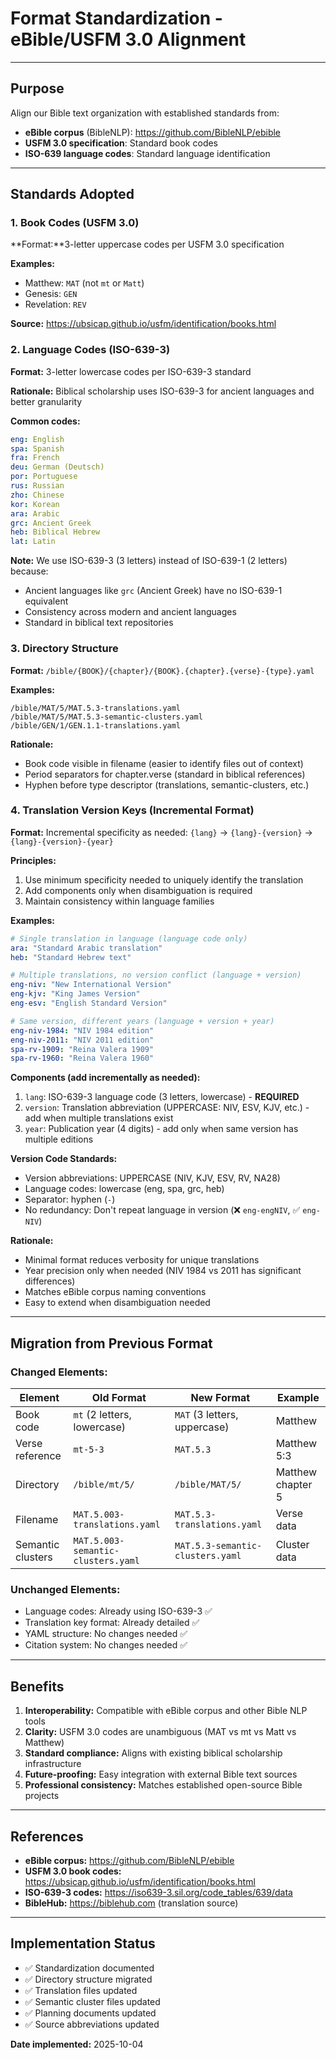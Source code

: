 # Format Standardization - eBible/USFM 3.0 Alignment

---

## Purpose

Align our Bible text organization with established standards from:
- **eBible corpus** (BibleNLP): https://github.com/BibleNLP/ebible
- **USFM 3.0 specification**: Standard book codes
- **ISO-639 language codes**: Standard language identification

---

## Standards Adopted

### 1. Book Codes (USFM 3.0)

**Format:**3-letter uppercase codes per USFM 3.0 specification

**Examples:**
- Matthew: `MAT` (not `mt` or `Matt`)
- Genesis: `GEN`
- Revelation: `REV`

**Source:** https://ubsicap.github.io/usfm/identification/books.html

### 2. Language Codes (ISO-639-3)

**Format:** 3-letter lowercase codes per ISO-639-3 standard

**Rationale:** Biblical scholarship uses ISO-639-3 for ancient languages and better granularity

**Common codes:**
```yaml
eng: English
spa: Spanish
fra: French
deu: German (Deutsch)
por: Portuguese
rus: Russian
zho: Chinese
kor: Korean
ara: Arabic
grc: Ancient Greek
heb: Biblical Hebrew
lat: Latin
```

**Note:** We use ISO-639-3 (3 letters) instead of ISO-639-1 (2 letters) because:
- Ancient languages like `grc` (Ancient Greek) have no ISO-639-1 equivalent
- Consistency across modern and ancient languages
- Standard in biblical text repositories

### 3. Directory Structure

**Format:** `/bible/{BOOK}/{chapter}/{BOOK}.{chapter}.{verse}-{type}.yaml`

**Examples:**
```
/bible/MAT/5/MAT.5.3-translations.yaml
/bible/MAT/5/MAT.5.3-semantic-clusters.yaml
/bible/GEN/1/GEN.1.1-translations.yaml
```

**Rationale:**
- Book code visible in filename (easier to identify files out of context)
- Period separators for chapter.verse (standard in biblical references)
- Hyphen before type descriptor (translations, semantic-clusters, etc.)

### 4. Translation Version Keys (Incremental Format)

**Format:** Incremental specificity as needed: `{lang}` → `{lang}-{version}` → `{lang}-{version}-{year}`

**Principles:**
1. Use minimum specificity needed to uniquely identify the translation
2. Add components only when disambiguation is required
3. Maintain consistency within language families

**Examples:**
```yaml
# Single translation in language (language code only)
ara: "Standard Arabic translation"
heb: "Standard Hebrew text"

# Multiple translations, no version conflict (language + version)
eng-niv: "New International Version"
eng-kjv: "King James Version"
eng-esv: "English Standard Version"

# Same version, different years (language + version + year)
eng-niv-1984: "NIV 1984 edition"
eng-niv-2011: "NIV 2011 edition"
spa-rv-1909: "Reina Valera 1909"
spa-rv-1960: "Reina Valera 1960"
```

**Components (add incrementally as needed):**
1. `lang`: ISO-639-3 language code (3 letters, lowercase) - **REQUIRED**
2. `version`: Translation abbreviation (UPPERCASE: NIV, ESV, KJV, etc.) - add when multiple translations exist
3. `year`: Publication year (4 digits) - add only when same version has multiple editions

**Version Code Standards:**
- Version abbreviations: UPPERCASE (NIV, KJV, ESV, RV, NA28)
- Language codes: lowercase (eng, spa, grc, heb)
- Separator: hyphen (`-`)
- No redundancy: Don't repeat language in version (❌ `eng-engNIV`, ✅ `eng-NIV`)

**Rationale:**
- Minimal format reduces verbosity for unique translations
- Year precision only when needed (NIV 1984 vs 2011 has significant differences)
- Matches eBible corpus naming conventions
- Easy to extend when disambiguation needed

---

## Migration from Previous Format

### Changed Elements:

| Element | Old Format | New Format | Example |
|---------|-----------|------------|---------|
| Book code | `mt` (2 letters, lowercase) | `MAT` (3 letters, uppercase) | Matthew |
| Verse reference | `mt-5-3` | `MAT.5.3` | Matthew 5:3 |
| Directory | `/bible/mt/5/` | `/bible/MAT/5/` | Matthew chapter 5 |
| Filename | `MAT.5.003-translations.yaml` | `MAT.5.3-translations.yaml` | Verse data |
| Semantic clusters | `MAT.5.003-semantic-clusters.yaml` | `MAT.5.3-semantic-clusters.yaml` | Cluster data |

### Unchanged Elements:

- Language codes: Already using ISO-639-3 ✅
- Translation key format: Already detailed ✅
- YAML structure: No changes needed ✅
- Citation system: No changes needed ✅

---

## Benefits

1. **Interoperability:** Compatible with eBible corpus and other Bible NLP tools
2. **Clarity:** USFM 3.0 codes are unambiguous (MAT vs mt vs Matt vs Matthew)
3. **Standard compliance:** Aligns with existing biblical scholarship infrastructure
4. **Future-proofing:** Easy integration with external Bible text sources
5. **Professional consistency:** Matches established open-source Bible projects

---

## References

- **eBible corpus:** https://github.com/BibleNLP/ebible
- **USFM 3.0 book codes:** https://ubsicap.github.io/usfm/identification/books.html
- **ISO-639-3 codes:** https://iso639-3.sil.org/code_tables/639/data
- **BibleHub:** https://biblehub.com (translation source)

---

## Implementation Status

- ✅ Standardization documented
- ✅ Directory structure migrated
- ✅ Translation files updated
- ✅ Semantic cluster files updated
- ✅ Planning documents updated
- ✅ Source abbreviations updated

**Date implemented:** 2025-10-04
